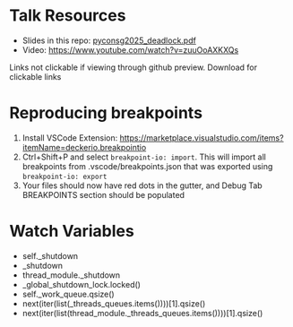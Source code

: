 # Talk Resources
- Slides in this repo: [pyconsg2025_deadlock.pdf](pyconsg2025_deadlock.pdf)
- Video: https://www.youtube.com/watch?v=zuuOoAXKXQs

Links not clickable if viewing through github preview. Download for clickable links
# Reproducing breakpoints
1. Install VSCode Extension: https://marketplace.visualstudio.com/items?itemName=deckerio.breakpointio
2. Ctrl+Shift+P and select `breakpoint-io: import`. This will import all breakpoints from .vscode/breakpoints.json that was exported using `breakpoint-io: export`
3. Your files should now have red dots in the gutter, and Debug Tab BREAKPOINTS section should be populated 

# Watch Variables
- self._shutdown
- _shutdown
- thread_module._shutdown
- _global_shutdown_lock.locked()
- self._work_queue.qsize()
- next(iter(list(_threads_queues.items())))[1].qsize()
- next(iter(list(thread_module._threads_queues.items())))[1].qsize()
